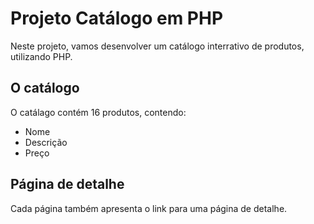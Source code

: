 # Projeto Catálogo em PHP
 Neste projeto, vamos desenvolver um catálogo interrativo de produtos, utilizando PHP.
 ## O catálogo
 O catálago contém 16 produtos, contendo:
 - Nome
 - Descrição
 - Preço
 ## Página de detalhe
 Cada página também apresenta o link para uma página de detalhe.